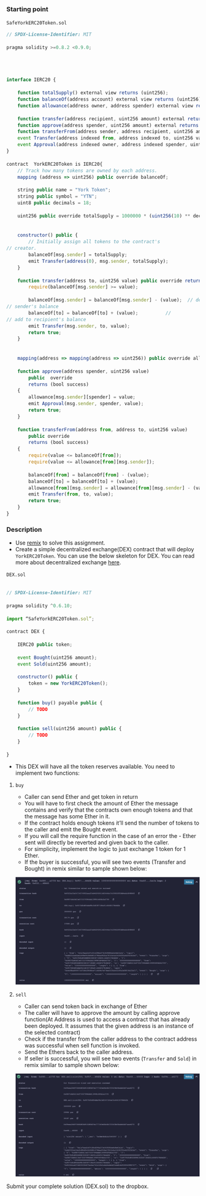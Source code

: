 ### Starting point

`SafeYorkERC20Token.sol`

```js
// SPDX-License-Identifier: MIT

pragma solidity >=0.8.2 <0.9.0;




interface IERC20 {

    function totalSupply() external view returns (uint256);
    function balanceOf(address account) external view returns (uint256);
    function allowance(address owner, address spender) external view returns (uint256);

    function transfer(address recipient, uint256 amount) external returns (bool);
    function approve(address spender, uint256 amount) external returns (bool);
    function transferFrom(address sender, address recipient, uint256 amount) external returns (bool);
    event Transfer(address indexed from, address indexed to, uint256 value);
    event Approval(address indexed owner, address indexed spender, uint256 value);
}

contract  YorkERC20Token is IERC20{
    // Track how many tokens are owned by each address.
    mapping (address => uint256) public override balanceOf;

    string public name = "York Token";
    string public symbol = "YTN";
    uint8 public decimals = 18;

    uint256 public override totalSupply = 1000000 * (uint256(10) ** decimals);


    constructor() public {
        // Initially assign all tokens to the contract's 
// creator.
        balanceOf[msg.sender] = totalSupply;
        emit Transfer(address(0), msg.sender, totalSupply);
    }

    function transfer(address to, uint256 value) public override returns (bool success) {
        require(balanceOf[msg.sender] >= value);

        balanceOf[msg.sender] = balanceOf[msg.sender] - (value);  // deduct from 
// sender's balance
        balanceOf[to] = balanceOf[to] + (value);          // 
// add to recipient's balance
        emit Transfer(msg.sender, to, value);
        return true;
    }


    mapping(address => mapping(address => uint256)) public override allowance;

    function approve(address spender, uint256 value)
        public  override
        returns (bool success)
    {
        allowance[msg.sender][spender] = value;
        emit Approval(msg.sender, spender, value);
        return true;
    }

    function transferFrom(address from, address to, uint256 value)
        public override
        returns (bool success)
    {
        require(value <= balanceOf[from]);
        require(value <= allowance[from][msg.sender]);

        balanceOf[from] = balanceOf[from] - (value);
        balanceOf[to] = balanceOf[to] + (value);
        allowance[from][msg.sender] = allowance[from][msg.sender] - (value);
        emit Transfer(from, to, value);
        return true;
    }
}
```

### Description

- Use [remix](https://ethereum.remix.org) to solve this assignment.
- Create a simple decentralized exchange(DEX) contract that will deploy `YorkERC20Token`. You can use the below skeleton for DEX. You can read more about decentralized exchange [here](https://blog.coinmarketcap.com/2018/09/06/decentralized-exchanges-101-all-you-need-to-know/).

`DEX.sol`

```js

// SPDX-License-Identifier: MIT

pragma solidity ^0.6.10;

import “SafeYorkERC20Token.sol”;

contract DEX {

    IERC20 public token;

    event Bought(uint256 amount);
    event Sold(uint256 amount);

    constructor() public {
        token = new YorkERC20Token();
    }
    
    function buy() payable public {
        // TODO
    }
    
    function sell(uint256 amount) public {
        // TODO
    }

}
```

- This DEX will have all the token reserves available. You need to implement two functions:

1. `buy`
    - Caller can send Ether and get token in return
    - You will have to first check the amount of Ether the message contains and verify that the contracts own enough tokens and that the message has some Ether in it.
    - If the contract holds enough tokens it’ll send the number of tokens to the caller and emit the Bought event.
    - If you will call the require function in the case of an error the - Ether sent will directly be reverted and given back to the caller.
    - For simplicity, implement the logic to just exchange 1 token for 1 Ether.
    - If the buyer is successful, you will see two events (Transfer and Bought) in remix similar to sample shown below:

    ![buy](./images/buy.png)

2. `sell`

    - Caller can send token back in exchange of Ether
    - The caller will have to approve the amount by calling approve function(At Address is used to access a contract that has already been deployed. It assumes that the given address is an instance of the selected contract)
    - Check if the transfer from the caller address to the contract address was successful when sell function is invoked.
    - Send the Ethers back to the caller address.
    - If seller is successful, you will see two events (`Transfer` and `Sold`) in remix similar to sample shown below:

    ![sell](./images/sell.png)

Submit your complete solution (DEX.sol) to the dropbox.
